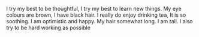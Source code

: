I try my best to be thoughtful, I try my best to learn new things. My eye colours are brown, I have black hair. 
I really do enjoy drinking tea, It is so soothing. I am optimistic and happy. 
My hair somewhat long.
I am tall.
I also try to be hard working as possible
